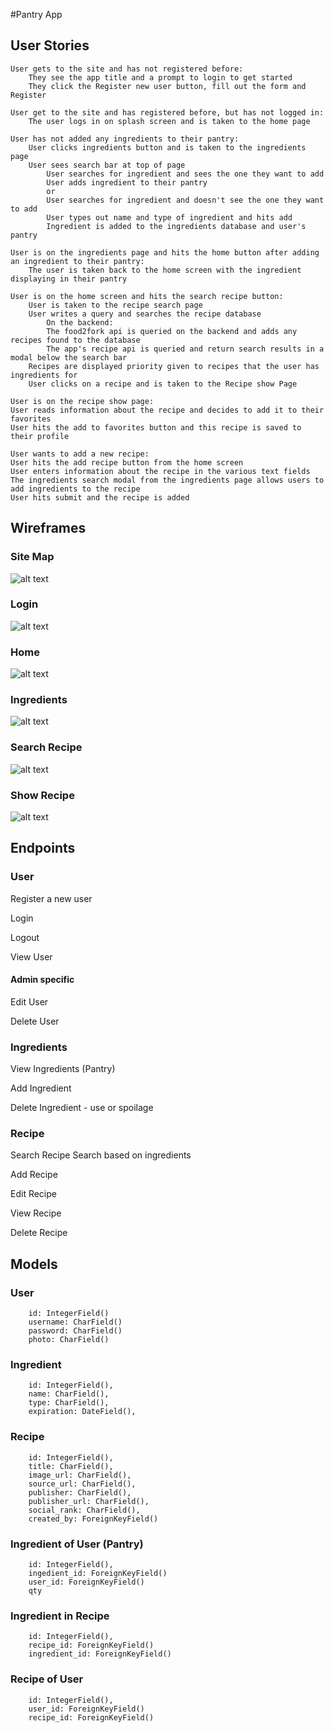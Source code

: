 #Pantry App 

## User Stories

	User gets to the site and has not registered before:
		They see the app title and a prompt to login to get started
		They click the Register new user button, fill out the form and Register

	User get to the site and has registered before, but has not logged in:
		The user logs in on splash screen and is taken to the home page

	User has not added any ingredients to their pantry:
		User clicks ingredients button and is taken to the ingredients page
		User sees search bar at top of page
			User searches for ingredient and sees the one they want to add
			User adds ingredient to their pantry
			or
			User searches for ingredient and doesn't see the one they want to add
			User types out name and type of ingredient and hits add
			Ingredient is added to the ingredients database and user's pantry

	User is on the ingredients page and hits the home button after adding an ingredient to their pantry:
		The user is taken back to the home screen with the ingredient displaying in their pantry

	User is on the home screen and hits the search recipe button:
		User is taken to the recipe search page
		User writes a query and searches the recipe database
			On the backend:
			The food2fork api is queried on the backend and adds any recipes found to the database
			The app's recipe api is queried and return search results in a modal below the search bar
		Recipes are displayed priority given to recipes that the user has ingredients for
		User clicks on a recipe and is taken to the Recipe show Page

	User is on the recipe show page:
	User reads information about the recipe and decides to add it to their favorites
	User hits the add to favorites button and this recipe is saved to their profile

	User wants to add a new recipe:
	User hits the add recipe button from the home screen
	User enters information about the recipe in the various text fields
	The ingredients search modal from the ingredients page allows users to add ingredients to the recipe
	User hits submit and the recipe is added


## Wireframes
### Site Map
![alt text](./public/wireframes/map.jpg "Map Wireframe")
### Login
![alt text](./public/wireframes/login.jpg "Login Wireframe")
### Home
![alt text](./public/wireframes/home.jpg "Home Wireframe")
### Ingredients
![alt text](./public/wireframes/ingredients.jpg "Ingredients Wireframe")
### Search Recipe
![alt text](./public/wireframes/search-recipe.jpg "Search Recipe Wireframe")
### Show Recipe
![alt text](./public/wireframes/show-recipe.jpg "Show Recipe Wireframe")


## Endpoints

### User
Register a new user

Login

Logout

View User

#### Admin specific
Edit User 

Delete User

### Ingredients
View Ingredients (Pantry)

Add Ingredient

Delete Ingredient - use or spoilage

### Recipe
Search Recipe
	Search based on ingredients

Add Recipe

Edit Recipe

View Recipe

Delete Recipe


## Models

### User
		id: IntegerField()
		username: CharField()
		password: CharField()
		photo: CharField()

### Ingredient
		id: IntegerField(),
		name: CharField(),
		type: CharField(),
		expiration: DateField(),

### Recipe
		id: IntegerField(),
		title: CharField(),
		image_url: CharField(),
		source_url: CharField(),
		publisher: CharField(),
		publisher_url: CharField(),
		social_rank: CharField(),
		created_by: ForeignKeyField()

### Ingredient of User (Pantry)
		id: IntegerField(),
		ingedient_id: ForeignKeyField()
		user_id: ForeignKeyField()
		qty

### Ingredient in Recipe
		id: IntegerField(),
		recipe_id: ForeignKeyField()
		ingredient_id: ForeignKeyField()

### Recipe of User
		id: IntegerField(),
		user_id: ForeignKeyField()
		recipe_id: ForeignKeyField()
